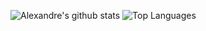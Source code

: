 ![Alexandre's github stats](https://github-readme-stats.vercel.app/api?username=ivanfilho21&count_private=true&show_icons=true)
![Top Languages](https://github-readme-stats.vercel.app/api/top-langs/?username=ivanfilho21&layout=compact)
